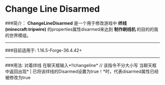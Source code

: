# Change Line Disarmed
###简介：
**ChangeLineDisarmed** 是一个用于修改游戏中 **绊线(minecraft:tripwire)** 的properties属性disarmed来达到 **制作刷线机** 的目的的我的世界模组。

------------

###目前适用于:
	1.16.5-Forge-36.4.42+

------------

###用法:
	对着绊线
	在聊天框输入*!!changeline* // 该指令不分大小写
	当聊天框中返回出现*<ChangeLineDisarmed> | 已将该绊线的Disarmed设置为true！*时，代表disarmed属性已经被修改为true